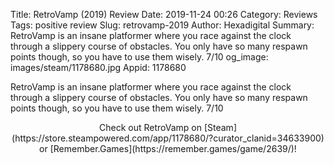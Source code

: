 Title: RetroVamp (2019) Review
Date: 2019-11-24 00:26
Category: Reviews
Tags: positive review
Slug: retrovamp-2019
Author: Hexadigital
Summary: RetroVamp is an insane platformer where you race against the clock through a slippery course of obstacles. You only have so many respawn points though, so you have to use them wisely. 7/10
og_image: images/steam/1178680.jpg
Appid: 1178680

RetroVamp is an insane platformer where you race against the clock through a slippery course of obstacles. You only have so many respawn points though, so you have to use them wisely. 7/10

<center>Check out RetroVamp on [Steam](https://store.steampowered.com/app/1178680/?curator_clanid=34633900) or [Remember.Games](https://remember.games/game/2639/)!</center>

